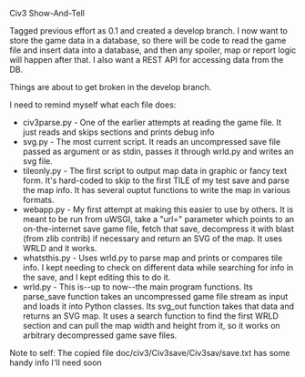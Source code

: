 Civ3 Show-And-Tell

Tagged previous effort as 0.1 and created a develop branch. I now want
to store the game data in a database, so there will be code to read
the game file and insert data into a database, and then any spoiler,
map or report logic will happen after that. I also want a REST API for
accessing data from the DB.

Things are about to get broken in the develop branch.

I need to remind myself what each file does:
- civ3parse.py - One of the earlier attempts at reading the game file. It just reads and skips sections and prints debug info
- svg.py - The most current script. It reads an uncompressed save file passed as argument or as stdin, passes it through wrld.py and writes an svg file.
- tileonly.py - The first script to output map data in graphic or fancy text form. It's hard-coded to skip to the first TILE of my test save and parse the map info. It has several ouptut functions to write the map in various formats.
- webapp.py - My first attempt at making this easier to use by others. It is meant to be run from uWSGI, take a "url=" parameter which points to an on-the-internet save game file, fetch that save, decompress it with blast (from zlib contrib) if necessary and return an SVG of the map. It uses WRLD and it works.
- whatsthis.py - Uses wrld.py to parse map and prints or compares tile info. I kept needing to check on different data while searching for info in the save, and I kept editing this to do it.
- wrld.py - This is--up to now--the main program functions. Its parse_save function takes an uncompressed game file stream as input and loads it into Python classes. Its svg_out function takes that data and returns an SVG map. It uses a search function to find the first WRLD section and can pull the map width and height from it, so it works on arbitrary decompressed game save files.

Note to self: The copied file doc/civ3/Civ3save/Civ3sav/save.txt has some handy info I'll need soon

